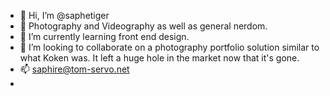 - 👋 Hi, I’m @saphetiger
- 👀 Photography and Videography as well as general nerdom.
- 🌱 I’m currently learning front end design.
- 💞️ I’m looking to collaborate on a photography portfolio solution similar to what Koken was.  It left a huge hole in the market now that it's gone.
- 📫 saphire@tom-servo.net
- 
<!---
saphetiger/saphetiger is a ✨ special ✨ repository because its `README.md` (this file) appears on your GitHub profile.
You can click the Preview link to take a look at your changes.
--->
